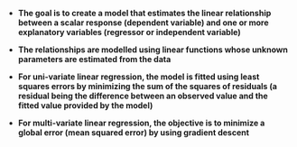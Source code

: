 * **The goal is to create a model that estimates the linear relationship between a scalar response 
(dependent variable) and one or more explanatory variables (regressor or independent variable)**


* **The relationships are modelled using linear functions whose unknown parameters are estimated from the data**


* **For uni-variate linear regression, the model is fitted using least squares errors by minimizing the sum of the 
squares of residuals (a residual being the difference between an observed value and the fitted value provided by the
model)**


* **For multi-variate linear regression, the objective is to minimize a global error (mean squared error)
by using gradient descent**